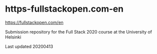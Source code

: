 # https-fullstackopen.com-en
https://fullstackopen.com/en

Submission repository for the Full Stack 2020 course at the University of Helsinki

Last updated 20200413
